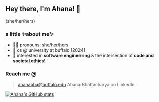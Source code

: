 ## Hey there, I'm Ahana! 👋

(she/her/hers)



### a little ✨about me✨
- 💃🏻 pronouns: she/her/hers
- 🌱 cs @ university at buffalo [2024]
- 🔭 interested in <b>software engineering</b> & the intersection of <b>code and societal ethics</b>!

### Reach me @

> ahanabha@buffalo.edu
> Ahana Bhattacharya on LinkedIn


[![Ahana's GitHub stats](https://github-readme-stats.vercel.app/api?username=ahanabhattchrya&show_icons=true&theme=dracula)](https://github.com/ahanabhattchrya/github-readme-stats)

